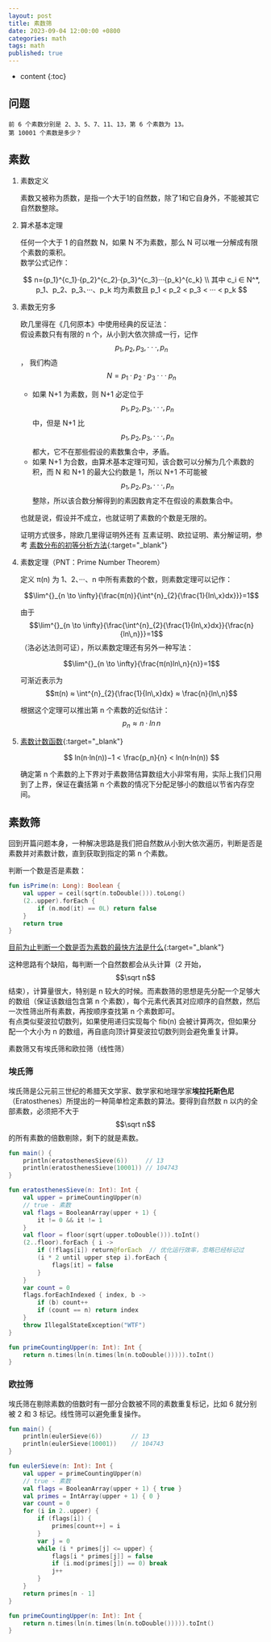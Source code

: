 ```yaml
---
layout: post
title: 素数筛
date: 2023-09-04 12:00:00 +0800
categories: math
tags: math
published: true
---
```


* content
{:toc}

## 问题

```
前 6 个素数分别是 2、3、5、7、11、13，第 6 个素数为 13。
第 10001 个素数是多少？
```

## 素数

1. 素数定义

    素数又被称为质数，是指一个大于1的自然数，除了1和它自身外，不能被其它自然数整除。

2. 算术基本定理

    任何一个大于 1 的自然数 N，如果 N 不为素数，那么 N 可以唯一分解成有限个素数的乘积。<br>
    数学公式记作：

    $$
        n={p_1}^{c_1}·{p_2}^{c_2}·{p_3}^{c_3}···{p_k}^{c_k} \\
        其中 c_i ∈ N^*, p_1、p_2、p_3、···、p_k 均为素数且 p_1 < p_2 < p_3 < ··· < p_k
    $$

    <!-- [算术基本定理的证明](https://zhuanlan.zhihu.com/p/345488859){:target="_blank"} -->

3. 素数无穷多

    欧几里得在《几何原本》中使用经典的反证法：<br>
    假设素数只有有限的 n 个，从小到大依次排成一行，记作 $$p_1,p_2,p_3,···,p_n$$，
    我们构造 $$N=p_1·p_2·p_3···p_n$$
    * 如果 N+1 为素数，则 N+1 必定位于 $$p_1,p_2,p_3,···,p_n$$ 中，但是 N+1 比  $$p_1,p_2,p_3,···,p_n$$ 都大，它不在那些假设的素数集合中，矛盾。
    * 如果 N+1 为合数，由算术基本定理可知，该合数可以分解为几个素数的积，而 N 和 N+1 的最大公约数是 1，所以 N+1 不可能被 $$p_1,p_2,p_3,···,p_n$$ 整除，所以该合数分解得到的素因数肯定不在假设的素数集合中。

    也就是说，假设并不成立，也就证明了素数的个数是无限的。

    证明方式很多，除欧几里得证明外还有 互素证明、欧拉证明、素分解证明，参考
    [素数分布的初等分析方法](https://zhuanlan.zhihu.com/p/640798561){:target="_blank"}

4. 素数定理（PNT：Prime Number Theorem）
    
    定义 π(n) 为 1、2、···、n 中所有素数的个数，则素数定理可以记作：
    
    $$\lim^{}_{n \to \infty}{\frac{π(n)}{\int^{n}_{2}{\frac{1}{ln\,x}dx}}}=1$$

    由于 $$\lim^{}_{n \to \infty}{\frac{\int^{n}_{2}{\frac{1}{ln\,x}dx}}{\frac{n}{ln\,n}}}=1$$ （洛必达法则可证），所以素数定理还有另外一种写法：

    $$\lim^{}_{n \to \infty}{\frac{π(n)ln\,n}{n}}=1$$

    可渐近表示为 $$π(n) ≈ \int^{n}_{2}{\frac{1}{ln\,x}dx} ≈ \frac{n}{ln\,n}$$

    根据这个定理可以推出第 n 个素数的近似估计：$$ p_n ≈ n·ln\,n $$

    <!-- [素数定理的介绍+非常简单的推导](https://zhuanlan.zhihu.com/p/114662915){:target="_blank"} -->

5. [素数计数函数](https://en.wikipedia.org/wiki/Prime-counting_function){:target="_blank"}

    $$
        ln(n·ln(n))−1 < \frac{p_n}{n} < ln(n·ln(n))
    $$

    确定第 n 个素数的上下界对于素数筛估算数组大小非常有用，实际上我们只用到了上界，保证在囊括第 n 个素数的情况下分配足够小的数组以节省内存空间。

## 素数筛

回到开篇问题本身，一种解决思路是我们把自然数从小到大依次遍历，判断是否是素数并对素数计数，直到获取到指定的第 n 个素数。

判断一个数是否是素数：

```kotlin
fun isPrime(n: Long): Boolean {
    val upper = ceil(sqrt(n.toDouble())).toLong()
    (2..upper).forEach {
        if (n.mod(it) == 0L) return false
    }
    return true
}
```
[目前为止判断一个数是否为素数的最快方法是什么](https://www.zhihu.com/question/512360756/answer/2318498459){:target="_blank"}

这种思路有个缺陷，每判断一个自然数都会从头计算（2 开始，$$\sqrt n$$ 结束），计算量很大，特别是 n 较大的时候。而素数筛的思想是先分配一个足够大的数组（保证该数组包含第 n 个素数），每个元素代表其对应顺序的自然数，然后一次性筛出所有素数，再按顺序查找第 n 个素数即可。<br>
有点类似斐波拉切数列，如果使用递归实现每个 fib(n) 会被计算两次，但如果分配一个大小为 n 的数组，再自底向顶计算斐波拉切数列则会避免重复计算。

素数筛又有埃氏筛和欧拉筛（线性筛）

### 埃氏筛

埃氏筛是公元前三世纪的希腊天文学家、数学家和地理学家**埃拉托斯色尼**（Eratosthenes）所提出的一种简单检定素数的算法。要得到自然数 n 以内的全部素数，必须把不大于 $$\sqrt n$$ 的所有素数的倍数剔除，剩下的就是素数。

```kotlin
fun main() {
    println(eratosthenesSieve(6))     // 13
    println(eratosthenesSieve(10001)) // 104743
}

fun eratosthenesSieve(n: Int): Int {
    val upper = primeCountingUpper(n)
    // true - 素数
    val flags = BooleanArray(upper + 1) {
        it != 0 && it != 1
    }
    val floor = floor(sqrt(upper.toDouble())).toInt()
    (2..floor).forEach { i ->
        if (!flags[i]) return@forEach  // 优化运行效率，忽略已经标记过
        (i * 2 until upper step i).forEach {
            flags[it] = false
        }
    }
    var count = 0
    flags.forEachIndexed { index, b ->
        if (b) count++
        if (count == n) return index
    }
    throw IllegalStateException("WTF")
}

fun primeCountingUpper(n: Int): Int {
    return n.times(ln(n.times(ln(n.toDouble())))).toInt()
}
```

### 欧拉筛

埃氏筛在剔除素数的倍数时有一部分合数被不同的素数重复标记，比如 6 就分别被 2 和 3 标记。线性筛可以避免重复操作。

```kotlin
fun main() {
    println(eulerSieve(6))        // 13
    println(eulerSieve(10001))    // 104743
}

fun eulerSieve(n: Int): Int {
    val upper = primeCountingUpper(n)
    // true - 素数
    val flags = BooleanArray(upper + 1) { true }
    val primes = IntArray(upper + 1) { 0 }
    var count = 0
    for (i in 2..upper) {
        if (flags[i]) {
            primes[count++] = i
        }
        var j = 0
        while (i * primes[j] <= upper) {
            flags[i * primes[j]] = false
            if (i.mod(primes[j]) == 0) break
            j++
        }
    }
    return primes[n - 1]
}

fun primeCountingUpper(n: Int): Int {
    return n.times(ln(n.times(ln(n.toDouble())))).toInt()
}
```

<!-- https://pe-cn.github.io/7/ -->
<!-- https://zhuanlan.zhihu.com/p/542171819 -->
<!-- https://zhuanlan.zhihu.com/p/345488859 -->
<!-- https://zhuanlan.zhihu.com/p/509771255 -->
<!-- https://blog.csdn.net/lcx0128/article/details/128408977 -->
<!-- https://baike.baidu.com/item/%E5%AD%AA%E7%94%9F%E7%B4%A0%E6%95%B0%E7%8C%9C%E6%83%B3/4937896 -->
<!-- https://www.zhihu.com/question/512360756/answer/2318498459 -->
<!-- markdown 数学公式符号 https://zhuanlan.zhihu.com/p/357093758 -->
